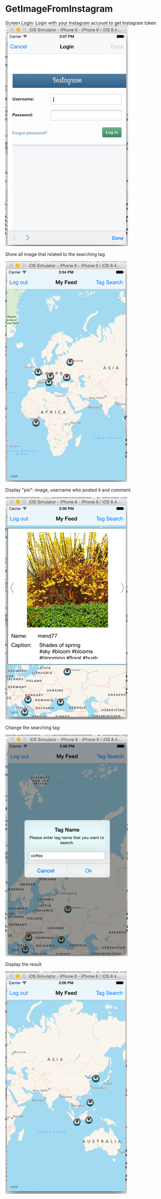 # GetImageFromInstagram

Screen Login: Login with your Instagram account to get Instagram token
![alt tag](https://github.com/ChungMai/Image/blob/master/Login.png)

Show all image that related to the searching tag

![alt tag](https://github.com/ChungMai/Image/blob/master/PinsFlower.png)

Display "pin": image, username who posted it and comment

![alt tag](https://github.com/ChungMai/Image/blob/master/ImageDetail.png)

Change the searching tag:

![alt tag](https://github.com/ChungMai/Image/blob/master/ChangeTag.png)

Display the result

![alt tag](https://github.com/ChungMai/Image/blob/master/PinsCoffee.png)



